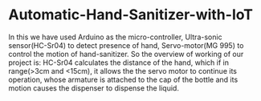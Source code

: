 # Automatic-Hand-Sanitizer-with-IoT
In this we have used Arduino as the micro-controller, Ultra-sonic sensor(HC-Sr04) to detect presence of hand, Servo-motor(MG 995) to control the motion of hand-sanitizer. So the overview of working of our project is: HC-Sr04 calculates the distance of the hand, which if in range(>3cm and &lt;15cm), it allows the the servo motor to continue its operation, whose armature is attached to the cap of the bottle and its motion causes the dispenser to dispense the liquid.
